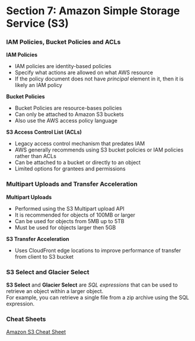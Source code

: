 # Section 7: Amazon Simple Storage Service (S3)

### IAM Policies, Bucket Policies and ACLs
__IAM Policies__  
* IAM policies are identity-based policies
* Specify what actions are allowed on what AWS resource
* If the policy document does not have _principal_ element in it, then it is likely an IAM policy

__Bucket Policies__  
* Bucket Policies are resource-bases policies
* Can only be attached to Amazon S3 buckets
* Also use the AWS access policy language

__S3 Access Control List (ACLs)__  
* Legacy access control mechanism that predates IAM
* AWS generally recommends using S3 bucket policies or IAM policies rather than ACLs
* Can be attached to a bucket or directly to an object
* Limited options for grantees and permissions

### Multipart Uploads and Transfer Acceleration
__Multipart Uploads__
* Performed using the S3 Multipart upload API
* It is recommended for objects of 100MB or larger
* Can be used for objects from 5MB up to 5TB
* Must be used for objects larger then 5GB

__S3 Transfer Acceleration__  
* Uses CloudFront edge locations to improve performance of transfer from client to S3 bucket

### S3 Select and Glacier Select
__S3 Select__ and __Glacier Select__ are _SQL expressions_  that can be used to retrieve an object within a larger object.   
For example, you can retrieve a single file from a zip archive using the SQL expression.

### Cheat Sheets  
[Amazon S3 Cheat Sheet](https://digitalcloud.training/amazon-s3-and-glacier/)   

